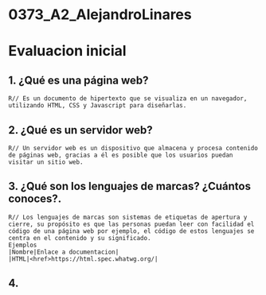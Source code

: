 # 0373_A2_AlejandroLinares

# Evaluacion inicial

## 1. ¿Qué es una página web?

    R// Es un documento de hipertexto que se visualiza en un navegador, utilizando HTML, CSS y Javascript para diseñarlas.

## 2. ¿Qué es un servidor web?

    R// Un servidor web es un dispositivo que almacena y procesa contenido de páginas web, gracias a él es posible que los usuarios puedan visitar un sitio web.

## 3. ¿Qué son los lenguajes de marcas? ¿Cuántos conoces?. 

    R// Los lenguajes de marcas son sistemas de etiquetas de apertura y cierre, su propósito es que las personas puedan leer con facilidad el código de una página web por ejemplo, el código de estos lenguajes se centra en el contenido y su significado.
    Ejemplos
    |Nombre|Enlace a documentacion|
    |HTML|<href>https://html.spec.whatwg.org/|
## 4. 




